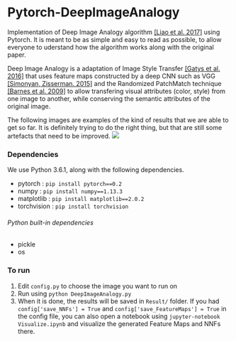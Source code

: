 # Pytorch-DeepImageAnalogy

Implementation of Deep Image Analogy algorithm [[Liao et al. 2017]](https://arxiv.org/abs/1705.01088) using Pytorch. It is meant to be as simple and easy to read as possible, to allow everyone to uderstand how the algorithm works along with the original paper.

Deep Image Analogy is a adaptation of Image Style Transfer [[Gatys et al. 2016]](https://www.cv-foundation.org/openaccess/content_cvpr_2016/html/Gatys_Image_Style_Transfer_CVPR_2016_paper.html) that uses feature maps constructed by a deep CNN such as VGG [[Simonyan, Zisserman. 2015]](https://arxiv.org/abs/1409.1556) and the Randomized PatchMatch technique [[Barnes et al. 2009]](https://www.researchgate.net/profile/Eli_Shechtman/publication/220184392_PatchMatch_A_Randomized_Correspondence_Algorithm_for_Structural_Image_Editing/links/02e7e520897b12bf0f000000.pdf) to allow transfering visual attributes (color, style) from one image to another, while conserving the semantic attributes of the original image.

The following images are examples of the kind of results that we are able to get so far. It is definitely trying to do the right thing, but that are still some artefacts that need to be improved.
![](examples.png)

### Dependencies

We use Python 3.6.1, along with the following dependencies.

* pytorch : `pip install pytorch==0.2`
* numpy : `pip install numpy==1.13.3`
* matplotlib : `pip install matplotlib==2.0.2`
* torchvision : `pip install torchvision`

###### Python built-in dependencies

* pickle
* os

### To run

1. Edit `config.py` to choose the image you want to run on
2. Run using `python DeepImageAnalogy.py`
3. When it is done, the results will be saved in `Result/` folder. If you had `config['save_NNFs'] = True` and `config['save_FeatureMaps'] = True` in the config file, you can also open a notebook using `jupyter-notebook Visualize.ipynb` and visualize the generated Feature Maps and NNFs there.
